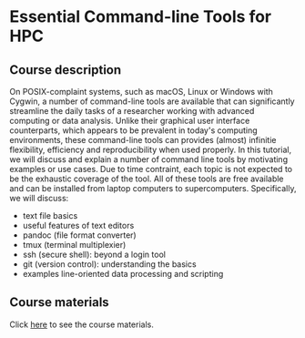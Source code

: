 # Essential Command-line Tools for HPC

## Course description

On POSIX-complaint systems, such as macOS, Linux or Windows with Cygwin, a
number of command-line tools are available that can significantly streamline the
daily tasks of a researcher working with advanced computing or data analysis.
Unlike their graphical user interface counterparts, which appears to be
prevalent in today's computing environments, these command-line tools can
provides (almost) infinitie flexibility, efficiency and reproducibility when
used properly.  In this tutorial, we will discuss and explain a number of
command line tools by motivating examples or use cases.  Due to time contraint,
each topic is not expected to be the exhaustic coverage of the tool.  All of
these tools are free available and can be installed from laptop computers to
supercomputers.  Specifically, we will discuss:

- text file basics
- useful features of text editors
- pandoc (file format converter)
- tmux (terminal multiplexier)
- ssh (secure shell): beyond a login tool
- git (version control): understanding the basics
- examples line-oriented data processing and scripting

## Course materials

Click [here](tut/class.md) to see the course materials.

